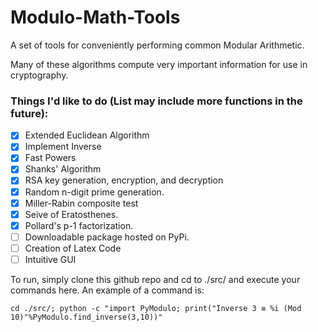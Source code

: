 # Modulo-Math-Tools
A set of tools for conveniently performing  common Modular Arithmetic. 

Many of these algorithms compute very important information for use in cryptography.

### Things I'd like to do (List may include more functions in the future):
- [X] Extended Euclidean Algorithm 
- [X] Implement Inverse
- [X] Fast Powers
- [X] Shanks' Algorithm
- [X] RSA key generation, encryption, and decryption
- [X] Random n-digit prime generation.
- [X] Miller-Rabin composite test
- [X] Seive of Eratosthenes.
- [X] Pollard's p-1 factorization.
- [ ] Downloadable package hosted on PyPi.
- [ ] Creation of Latex Code
- [ ] Intuitive GUI

To run, simply clone this github repo and cd to ./src/ and execute your commands here. An example of a command is:

`cd ./src/; python -c "import PyModulo; print("Inverse 3 ≡ %i (Mod 10)"%PyModulo.find_inverse(3,10))"`

